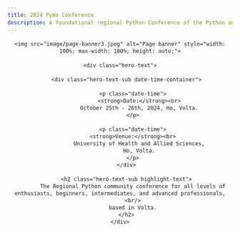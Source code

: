 ```yaml
---
title: 2024 PyHo Conference
description: A foundational regional Python Conference of the Python and developer community in Volta.
---
```


<!-- Full width banner image -->
<div style="text-align: center;">

  <!-- <img src="image/pythonhoC.png" alt="Conference Logo" style="width: 15%; position: absolute; top: 25%; left: 42%;"> -->

</div>

<!-- Centered content -->
<div style="text-align: center;">

    <img src="image/page-banner3.jpeg" alt="Page banner" style="width: 100%; max-width: 100%; height: auto;">

    <div class="hero-text">

        <div class="hero-text-sub date-time-container">

            <p class="date-time">
                <strong>Date:</strong><br>
                October 25th - 26th, 2024, Ho, Volta.
            </p>

            <p class="date-time">
            <strong>Venue:</strong><br>
                University of Health and Allied Sciences,
                Ho, Volta.
            </p>
        </div>

        <h2 class="hero-text-sub highlight-text">
            The Regional Python community conference for all levels of enthusiasts, beginners, intermediates, and advanced professionals,
            <br/>
            based in Volta.
        </h2>
    </div>

</div>
